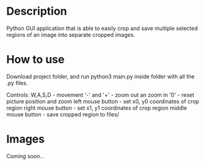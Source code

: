 Description
================
Python GUI application that is able to easily crop and save multiple selected regions of an image into separate cropped images.

How to use
=============
Download project folder, and run python3 main.py inside folder with all the .py files.

Controls:
W,A,S,D - movement
'-' and '+' - zoom out an zoom in
'0' - reset picture position and zoom
left mouse button - set x0, y0 coordinates of crop region
right mouse button - set x1, y1 coordinates of crop region
middle mouse button - save cropped region to files/

Images
===========
Coming soon...

